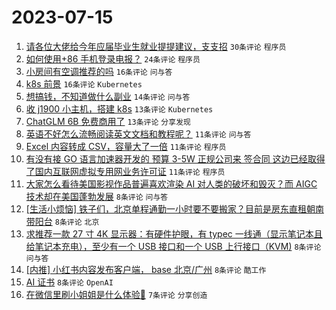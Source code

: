 # 2023-07-15

1. [请各位大佬给今年应届毕业生就业提提建议，支支招](https://www.v2ex.com/t/956931) `30条评论` `程序员`
1. [如何使用+86 手机登录电报？](https://www.v2ex.com/t/956963) `24条评论` `程序员`
1. [小房间有空调推荐的吗](https://www.v2ex.com/t/956944) `16条评论` `问与答`
1. [k8s 前景](https://www.v2ex.com/t/956934) `16条评论` `Kubernetes`
1. [想搞钱，不知道做什么副业](https://www.v2ex.com/t/956933) `14条评论` `问与答`
1. [收 j1900 小主机，搭建 k8s](https://www.v2ex.com/t/956938) `13条评论` `Kubernetes`
1. [ChatGLM 6B 免费商用了](https://www.v2ex.com/t/956925) `13条评论` `分享发现`
1. [英语不好怎么流畅阅读英文文档和教程呢？](https://www.v2ex.com/t/956960) `11条评论` `问与答`
1. [Excel 内容转成 CSV，容量大了一倍](https://www.v2ex.com/t/956953) `11条评论` `程序员`
1. [有没有接 GO 语言加速器开发的 预算 3-5W 正规公司来 签合同 这边已经取得了国内互联网虚拟专用网业务许可证](https://www.v2ex.com/t/956924) `11条评论` `程序员`
1. [大家怎么看待美国影视作品普遍喜欢渲染 AI 对人类的破坏和毁灭？而 AIGC 技术却在美国蓬勃发展](https://www.v2ex.com/t/956973) `8条评论` `问与答`
1. [[生活小烦恼] 铁子们，北京单程通勤一小时要不要搬家？目前是房东直租朝南带阳台](https://www.v2ex.com/t/956955) `8条评论` `北京`
1. [求推荐一款 27 寸 4K 显示器：有硬件护眼，有 typec 一线通（显示笔记本且给笔记本充电），至少有一个 USB 接口和一个 USB 上行接口（KVM)](https://www.v2ex.com/t/956949) `8条评论` `问与答`
1. [[内推] 小红书内容发布客户端， base 北京/广州](https://www.v2ex.com/t/956936) `8条评论` `酷工作`
1. [AI 证书](https://www.v2ex.com/t/956927) `8条评论` `OpenAI`
1. [在微信里刷小姐姐是什么体验🤣](https://www.v2ex.com/t/956941) `7条评论` `分享创造`

